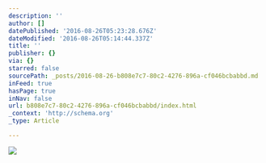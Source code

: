 ```yaml
---
description: ''
author: []
datePublished: '2016-08-26T05:23:28.676Z'
dateModified: '2016-08-26T05:14:44.337Z'
title: ''
publisher: {}
via: {}
starred: false
sourcePath: _posts/2016-08-26-b808e7c7-80c2-4276-896a-cf046bcbabbd.md
inFeed: true
hasPage: true
inNav: false
url: b808e7c7-80c2-4276-896a-cf046bcbabbd/index.html
_context: 'http://schema.org'
_type: Article

---
```

![](https://the-grid-user-content.s3-us-west-2.amazonaws.com/374845f5-be8d-43a7-83ca-34ed2dba3cd1.png)